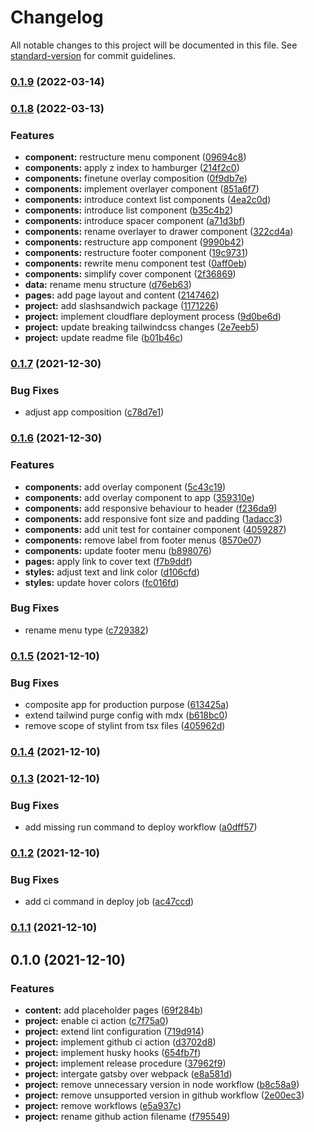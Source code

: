 # Changelog

All notable changes to this project will be documented in this file. See [standard-version](https://github.com/conventional-changelog/standard-version) for commit guidelines.

### [0.1.9](https://github.com/koendirkvanesterik/site/compare/v0.1.8...v0.1.9) (2022-03-14)

### [0.1.8](https://github.com/koendirkvanesterik/site/compare/v0.1.7...v0.1.8) (2022-03-13)

### Features

- **component:** restructure menu component ([09694c8](https://github.com/koendirkvanesterik/site/commit/09694c828d1a2735de3b7b066f28333ba28623b0))
- **components:** apply z index to hamburger ([214f2c0](https://github.com/koendirkvanesterik/site/commit/214f2c05c94ec6eb951c1e8e0dc52095e8abf235))
- **components:** finetune overlay composition ([0f9db7e](https://github.com/koendirkvanesterik/site/commit/0f9db7ecc6c0ce55d28a2732b9cb1b3d26c1b108))
- **components:** implement overlayer component ([851a6f7](https://github.com/koendirkvanesterik/site/commit/851a6f7c50440caa02af885956de735559c4e43c))
- **components:** introduce context list components ([4ea2c0d](https://github.com/koendirkvanesterik/site/commit/4ea2c0d8794ff0a43de62dcafc7055fe339008a8))
- **components:** introduce list component ([b35c4b2](https://github.com/koendirkvanesterik/site/commit/b35c4b2efac8a3d1c7d184cae191aa1ab0a584d9))
- **components:** introduce spacer component ([a71d3bf](https://github.com/koendirkvanesterik/site/commit/a71d3bfd08345b5e34884e5c01fd3a80d6974614))
- **components:** rename overlayer to drawer component ([322cd4a](https://github.com/koendirkvanesterik/site/commit/322cd4ad7c057df635366eaaf02ac2e0347de422))
- **components:** restructure app component ([9990b42](https://github.com/koendirkvanesterik/site/commit/9990b42179d79c0942f0ea5d9442e6109db45a1f))
- **components:** restructure footer component ([19c9731](https://github.com/koendirkvanesterik/site/commit/19c9731b4f1cea3fe096514964da18ff8bf4c73f))
- **components:** rewrite menu component test ([0aff0eb](https://github.com/koendirkvanesterik/site/commit/0aff0eb30fa27aba3674be026f28740b2e6015dc))
- **components:** simplify cover component ([2f36869](https://github.com/koendirkvanesterik/site/commit/2f368691f9a1022dcc61ce1d339f852b44b05749))
- **data:** rename menu structure ([d76eb63](https://github.com/koendirkvanesterik/site/commit/d76eb63ed97aee632845cefaf5c7733295c8e4a0))
- **pages:** add page layout and content ([2147462](https://github.com/koendirkvanesterik/site/commit/214746248d15988cb71bd5c2b6323f86b3b62816))
- **project:** add slashsandwich package ([1171226](https://github.com/koendirkvanesterik/site/commit/1171226c108b300d587f7ceb7970d0a720be2561))
- **project:** implement cloudflare deployment process ([9d0be6d](https://github.com/koendirkvanesterik/site/commit/9d0be6dc0e1f1207055f4b81f81ea8414779cd97))
- **project:** update breaking tailwindcss changes ([2e7eeb5](https://github.com/koendirkvanesterik/site/commit/2e7eeb59bd73a26e0f013fdde65d035e38cb5349))
- **project:** update readme file ([b01b46c](https://github.com/koendirkvanesterik/site/commit/b01b46c23a31d55aabb9bac6c89eb3203bc383a3))

### [0.1.7](https://github.com/koendirkvanesterik/site/compare/v0.1.6...v0.1.7) (2021-12-30)

### Bug Fixes

- adjust app composition ([c78d7e1](https://github.com/koendirkvanesterik/site/commit/c78d7e1603b59dc7c02b64dfb5cb2f07707daf35))

### [0.1.6](https://github.com/koendirkvanesterik/site/compare/v0.1.5...v0.1.6) (2021-12-30)

### Features

- **components:** add overlay component ([5c43c19](https://github.com/koendirkvanesterik/site/commit/5c43c1994fd39238aee5d9426478b920f76a17f4))
- **components:** add overlay component to app ([359310e](https://github.com/koendirkvanesterik/site/commit/359310e2085d33c2a407265388e6c7843e7e37a5))
- **components:** add responsive behaviour to header ([f236da9](https://github.com/koendirkvanesterik/site/commit/f236da91865fef9e47bccbb10bb0d42bfc10cd27))
- **components:** add responsive font size and padding ([1adacc3](https://github.com/koendirkvanesterik/site/commit/1adacc3773a893a6808aa9406608d694908cdbd5))
- **components:** add unit test for container component ([4059287](https://github.com/koendirkvanesterik/site/commit/40592878f15f71485fecbd071dd5026ef1f8c20e))
- **components:** remove label from footer menus ([8570e07](https://github.com/koendirkvanesterik/site/commit/8570e071c156ddefc746590a8ba713c959a273b3))
- **components:** update footer menu ([b898076](https://github.com/koendirkvanesterik/site/commit/b8980760c3167ff952efe9caa9552a8353c23849))
- **pages:** apply link to cover text ([f7b9ddf](https://github.com/koendirkvanesterik/site/commit/f7b9ddf28aaec944b2d110aa4da2297898acd1a6))
- **styles:** adjust text and link color ([d106cfd](https://github.com/koendirkvanesterik/site/commit/d106cfde901b42e366ecfd9bb66e3c59626ea67c))
- **styles:** update hover colors ([fc016fd](https://github.com/koendirkvanesterik/site/commit/fc016fdfb7bbb1238a59371e84657475fb2517ad))

### Bug Fixes

- rename menu type ([c729382](https://github.com/koendirkvanesterik/site/commit/c729382f120d27c9bc245bc48645626e606a2de7))

### [0.1.5](https://github.com/koendirkvanesterik/site/compare/v0.1.4...v0.1.5) (2021-12-10)

### Bug Fixes

- composite app for production purpose ([613425a](https://github.com/koendirkvanesterik/site/commit/613425a24804ac2e27ebddc8023f880512223065))
- extend tailwind purge config with mdx ([b618bc0](https://github.com/koendirkvanesterik/site/commit/b618bc096571f7eb3a2e176bd8a4c2e2249cc8e5))
- remove scope of stylint from tsx files ([405962d](https://github.com/koendirkvanesterik/site/commit/405962d0d8d52e6a3145c28fe117491d906356ea))

### [0.1.4](https://github.com/koendirkvanesterik/site/compare/v0.1.3...v0.1.4) (2021-12-10)

### [0.1.3](https://github.com/koendirkvanesterik/site/compare/v0.1.2...v0.1.3) (2021-12-10)

### Bug Fixes

- add missing run command to deploy workflow ([a0dff57](https://github.com/koendirkvanesterik/site/commit/a0dff5710c4ef548338c6baa501eb49b80d20676))

### [0.1.2](https://github.com/koendirkvanesterik/site/compare/v0.1.1...v0.1.2) (2021-12-10)

### Bug Fixes

- add ci command in deploy job ([ac47ccd](https://github.com/koendirkvanesterik/site/commit/ac47ccd2ef91e4794bf472565d22f633f5efdf1c))

### [0.1.1](https://github.com/koendirkvanesterik/site/compare/v0.1.0...v0.1.1) (2021-12-10)

## 0.1.0 (2021-12-10)

### Features

- **content:** add placeholder pages ([69f284b](https://github.com/koendirkvanesterik/site/commit/69f284bd8d48cd03c1bcc61da90fdc27b7e1b7bd))
- **project:** enable ci action ([c7f75a0](https://github.com/koendirkvanesterik/site/commit/c7f75a0f5d70a077c786e5ef86b5b9aa738d6091))
- **project:** extend lint configuration ([719d914](https://github.com/koendirkvanesterik/site/commit/719d914a5909074ac39d0b7653e9a97808768034))
- **project:** implement github ci action ([d3702d8](https://github.com/koendirkvanesterik/site/commit/d3702d8592b526c4e46dadcae338c0db50db9a92))
- **project:** implement husky hooks ([654fb7f](https://github.com/koendirkvanesterik/site/commit/654fb7f850c38e2ccc19728f7deb622bbca86398))
- **project:** implement release procedure ([37962f9](https://github.com/koendirkvanesterik/site/commit/37962f9f6d93481a7ce0d004247cbc96141ae0cb))
- **project:** intergate gatsby over webpack ([e8a581d](https://github.com/koendirkvanesterik/site/commit/e8a581d6b44a4413dc863d9430882e7a3a40a860))
- **project:** remove unnecessary version in node workflow ([b8c58a9](https://github.com/koendirkvanesterik/site/commit/b8c58a9ffc96bee7f3879e3730b5dd7bb9d1511e))
- **project:** remove unsupported version in github workflow ([2e00ec3](https://github.com/koendirkvanesterik/site/commit/2e00ec353a5035ca9fa09b5276799f893b36fe2c))
- **project:** remove workflows ([e5a937c](https://github.com/koendirkvanesterik/site/commit/e5a937c4bcb27329a94bd1488c6cfec34b4e3f36))
- **project:** rename github action filename ([f795549](https://github.com/koendirkvanesterik/site/commit/f7955499d263a464088f7097db5295f7c8332645))
